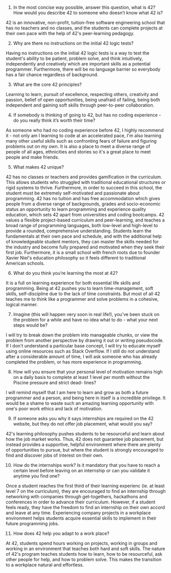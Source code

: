 1. In the most concise way possible, answer this question, what is 42? How would you describe 42 to someone who doesn’t know what 42 is?

42 is an innovative, non-profit, tuition-free software engineering school that has no teachers and no classes, and the students can complete projects at their own pace with the help of 42's peer-learning pedagogy. 

2. Why are there no instructions on the initial 42 logic tests?

Having no instructions on the initial 42 logic tests is a way to test the student's ability to be patient, problem solve, and think intuitively, independently and creatively which are important skills as a potential programmer. Furthermore, there will be no language barrier so everybody has a fair chance regardless of background.

3. What are the core 42 principles?

Learning to learn, pursuit of excellence, respecting others, creativity and passion, belief of open opportunities, being unafraid of failing, being both independent and gaining soft skills through peer-to-peer collaboration. 

4. If somebody is thinking of going to 42, but has no coding experience - do you really think it’s worth their time?

As someone who had no coding experience before 42, I highly recommend it - not only am I learning to code at an accelerated pace, I'm also learning many other useful skills such as confronting fears of failure and figuring problems out on my own. It is also a place to meet a diverse range of people of all ages, ethnicities and stories so it's a great place to meet people and make friends.

5. What makes 42 unique?

42 has no classes or teachers and provides gamification in the curriculum. This allows students who struggled with traditional educational structures or rigid systems to thrive. Furthermore, in order to succeed in this school, the student must be extremely self-motivated and passionate about programming.
42 has no tuition and has free accommodation which gives people from a diverse range of backgrounds, grades and socio-economic status an opportunity to learn programming and experience quality education, which sets 42 apart from universities and coding bootcamps. 
42 values a flexible project-based curriculum and peer-learning, and teaches a broad range of programming languages, both low-level and high-level to provide a rounded, comprehensive understanding. Students learn the fundamentals at their own pace and schedule, and with the additional help of knowledgeable student mentors, they can master the skills needed for the industry and become fully prepared and motivated when they seek their first job.
Furthermore, it is a small school with french roots due to founder Xavier Niel's education philosophy so it feels different to traditional American schools.

6. What do you think you’re learning the most at 42?

It is a full on learning experience for both essential life skills and programming. Being at 42 pushes you to learn time-management, soft skills, self-discipline due to the lack of time constraints. But most of all 42 teaches me to think like a programmer and solve problems in a cohesive, logical manner.

7. Imagine (this will happen very soon in real life!), you’ve been stuck on the problem for a while and have no idea what to do - what your next steps would be?

I will try to break down the problem into manageable chunks, or view the problem from another perspective by drawing it out or writing pseudocode. If I don't understand a particular base concept, I will try to educate myself using online resources such as Stack Overflow. If I still do not understand after a considerable amount of time, I will ask someone who has already completed the problem, or has more experience in programming. 

8. How will you ensure that your personal level of motivation remains high on a daily basis to complete at least 1 level per month without the Piscine pressure and strict dead- lines?

I will remind myself that I am here to learn and grow as both a future programmer and a person, and being here in itself is a incredible privilege. It would be a shame to waste such an amazing learning opportunity with one's poor work ethics and lack of motivation.

9. If someone asks you why it says internships are required on the 42 website, but they do not offer job placement, what would you say?

42's learning philosophy pushes students to be resourceful and learn about how the job market works. Thus, 42 does not guarantee job placement, but instead provides a supportive, helpful environment where there are plenty of opportunities to pursue, but where the student is strongly encouraged to find and discover jobs of interest on their own.

10. How do the internships work? Is it mandatory that you have to reach a certain level before leaving on an internship or can you validate it anytime you find one?

Once a student reaches the first third of their learning experienc (ie. at least level 7 on the curriculum), they are encouraged to find an internship through networking with companies through get-togethers, hackathons and conferences in order to advance their curriculum. However, if a student feels ready, they have the freedom to find an internship on their own accord and leave at any time. Experiencing company projects in a workplace environment helps students acquire essential skills to implement in their future programming jobs.

11. How does 42 help you adapt to a work place?

At 42, students spend hours working on projects, working in groups and working in an environment that teaches both hard and soft skills. The nature of 42's program teaches students how to learn, how to be resourceful, ask other people for help, and how to problem solve. This makes the transition to a workplace natural and effortless.
